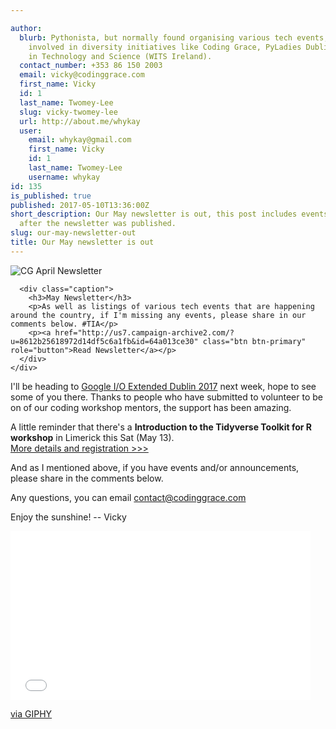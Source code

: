 ```yaml
---

author:
  blurb: Pythonista, but normally found organising various tech events, and now heavily
    involved in diversity initiatives like Coding Grace, PyLadies Dublin, and Women
    in Technology and Science (WITS Ireland).
  contact_number: +353 86 150 2003
  email: vicky@codinggrace.com
  first_name: Vicky
  id: 1
  last_name: Twomey-Lee
  slug: vicky-twomey-lee
  url: http://about.me/whykay
  user:
    email: whykay@gmail.com
    first_name: Vicky
    id: 1
    last_name: Twomey-Lee
    username: whykay
id: 135
is_published: true
published: 2017-05-10T13:36:00Z
short_description: Our May newsletter is out, this post includes events announced
  after the newsletter was published.
slug: our-may-newsletter-out
title: Our May newsletter is out
---
```


<div class="row">
  <div class="col-sm-6 col-md-12">
    <div class="thumbnail">
         <img src="https://gallery.mailchimp.com/8612b25618972d14df5c6a1fb/images/0c65e06a-1ac8-40c0-a5fe-643e38954831.jpg" alt="CG April Newsletter">

      <div class="caption">
        <h3>May Newsletter</h3>
        <p>As well as listings of various tech events that are happening around the country, if I'm missing any events, please share in our comments below. #TIA</p>
        <p><a href="http://us7.campaign-archive2.com/?u=8612b25618972d14df5c6a1fb&id=64a013ce30" class="btn btn-primary" role="button">Read Newsletter</a></p>
      </div>
    </div>
  </div>
</div>

I'll be heading to <a href="https://events.withgoogle.com/io-dublin/">Google I/O Extended Dublin 2017</a> next week, hope to see some of you there. Thanks to people who have submitted to volunteer to be on of our coding workshop mentors, the support has been amazing. 

<div class="well">
  <span class="glyphicon glyphicon-hand-right" aria-hidden="true"></span> A little reminder that there's a <strong>Introduction to the Tidyverse Toolkit for R workshop</strong> in Limerick this Sat (May 13). <br/>
  <a href="http://www.codinggrace.com/events/limerick-introduction-tidyverse-toolkit-r/87/">More details and registration >>></a>
</div>

And as I mentioned above, if you have events and/or announcements, please share in the comments below.

Any questions, you can email <a href="mailto:contact@codinggrace.com">contact@codinggrace.com</a> 

Enjoy the sunshine! -- Vicky

<iframe src="//giphy.com/embed/JHCcEc9vLvHZS" width="480" height="270" frameBorder="0" class="giphy-embed" allowFullScreen></iframe><p><a href="https://giphy.com/gifs/cat-hat-sunshine-JHCcEc9vLvHZS">via GIPHY</a></p>